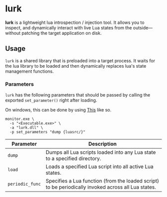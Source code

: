 # lurk

**lurk** is a lightweight lua introspection / injection tool. It allows you to inspect, and dynamically interact with live Lua states from the outside—without patching the target application on disk.

## Usage
`lurk` is a shared library that is preloaded into a target process.
It waits for the lua library to be loaded and then dynamically replaces lua's state management functions.

### Parameters

`lurk` has the following parameters that should be passed by calling the exported `set_parameter()` right after loading.

On windows, this can be done by using [This](https://github.com/l41urie/tyrecon/tree/main/win_agent/installer) like so.
```
monitor.exe \
  -s "<Executable.exe>" \
  -a "lurk.dll" \
  -p set_parameters "dump {luasrc/}"
```

| Parameter      | Description |
|----------------|-------------|
| `dump`         | Dumps all Lua scripts loaded into any Lua state to a specified directory. |
| `load`         | Loads a specified Lua script into all active Lua states. |
| `periodic_func`| Specifies a Lua function (from the loaded script) to be periodically invoked across all Lua states. |
